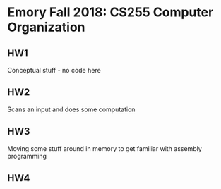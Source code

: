 # Emory Fall 2018: CS255 Computer Organization 

## HW1
Conceptual stuff - no code here

## HW2
Scans an input and does some computation

## HW3
Moving some stuff around in memory to get familiar with assembly programming

## HW4
